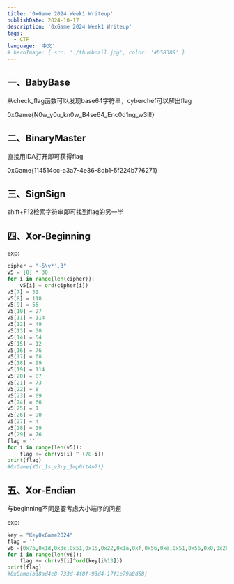 ```yaml
---
title: '0xGame 2024 Week1 Writeup'
publishDate: 2024-10-17
description: '0xGame 2024 Week1 Writeup'
tags:
  - CTF
language: '中文'
# heroImage: { src: './thumbnail.jpg', color: '#D58388' }
---
```


## 一、BabyBase

从check_flag函数可以发现base64字符串，cyberchef可以解出flag

0xGame{N0w_y0u_kn0w_B4se64_Enc0d1ng_w3ll!}

## 二、BinaryMaster

直接用IDA打开即可获得flag

0xGame{114514cc-a3a7-4e36-8db1-5f224b776271}

## 三、SignSign

shift+F12检索字符串即可找到flag的另一半

## 四、Xor-Beginning

exp:

```python
cipher = "~5\v*',3"
v5 = [0] * 30
for i in range(len(cipher)):
    v5[i] = ord(cipher[i])
v5[7] = 31
v5[8] = 118
v5[9] = 55
v5[10] = 27
v5[11] = 114
v5[12] = 49
v5[13] = 30
v5[14] = 54
v5[15] = 12
v5[16] = 76
v5[17] = 68
v5[18] = 99
v5[19] = 114
v5[20] = 87
v5[21] = 73
v5[22] = 8
v5[23] = 69
v5[24] = 66
v5[25] = 1
v5[26] = 90
v5[27] = 4
v5[28] = 19
v5[29] = 76
flag = ''
for i in range(len(v5)):
    flag += chr(v5[i] ^ (78-i))
print(flag)
#0xGame{X0r_1s_v3ry_Imp0rt4n7!}
```

## 五、Xor-Endian

与beginning不同是要考虑大小端序的问题

exp:

```python
key = "Key0xGame2024"
flag = ''
v6 =[0x7b,0x1d,0x3e,0x51,0x15,0x22,0x1a,0xf,0x56,0xa,0x51,0x56,0x0,0x28,0x5d,0x54,0x7,0x4b,0x74,0x5,0x40,0x51,0x54,0x8,0x54,0x19,0x72,0x56,0x1d,0x4,0x55,0x76,0x56,0xb,0x54,0x57,0x7,0xb,0x55,0x73,0x1,0x4f,0x8,0x5]
for i in range(len(v6)):
    flag += chr(v6[i]^ord(key[i%13]))
print(flag)
#0xGame{b38ad4c8-733d-4f8f-93d4-17f1e79a8d68}
```
